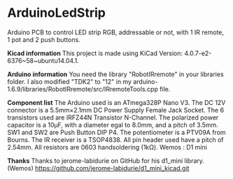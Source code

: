 # ArduinoLedStrip
Arduino PCB to control LED strip RGB, addressable or not, with 1 IR remote, 1 pot and 2 push buttons.

**Kicad information**
This project is made using KiCad Version: 4.0.7-e2-6376~58~ubuntu14.04.1.

**Arduino information**
You need the library "RobotIRremote" in your libraries folder. I also modified "TDK2" to "12" in my arduino-1.6.9/libraries/RobotIRremote/src/IRremoteTools.cpp file.

**Component list**
The Arduino used is an ATmega328P Nano V3.
The DC 12V connector is a 5.5mm×2.1mm DC Power Supply Female Jack Socket.
The 6 transistors used are IRFZ44N Transistor N-Channel.
The polarized power capacitor is a 10µF, with a diameter egal to 8.0mm, and a pitch of 3.5mm.
SW1 and SW2 are Push Button DIP P4.
The potentiometer is a PTV09A from Bourns.
The IR receiver is a TSOP4838.
All pin header used have a pitch of 2.54mm.
All resistors are 0603 handsoldering (1kΩ).
Wemos : D1 mini

**Thanks**
Thanks to jerome-labidurie on GitHub for his d1_mini library. (Wemos)
https://github.com/jerome-labidurie/d1_mini_kicad.git
